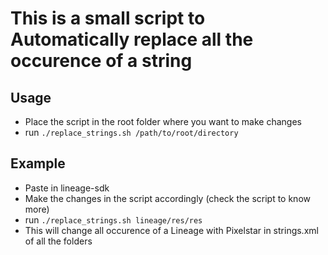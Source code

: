 # This is a small script to Automatically replace all the occurence of a string

## Usage
- Place the script in the root folder where you want to make changes
- run 
`./replace_strings.sh /path/to/root/directory`

## Example 
  
- Paste in lineage-sdk
- Make the changes in the script accordingly (check the script to know more)
- run  `./replace_strings.sh lineage/res/res`
- This will change all occurence of a Lineage with Pixelstar in strings.xml of all the folders

